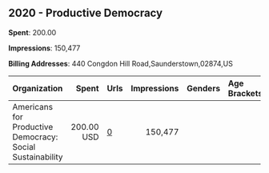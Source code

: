 ## 2020 - Productive Democracy 
**Spent**: 200.00

**Impressions**: 150,477

**Billing Addresses**: 440 Congdon Hill Road,Saunderstown,02874,US

|Organization|Spent|Urls|Impressions|Genders|Age Brackets|Country Codes|
|:---|---:|:---|---:|:---|:---|:---|
|Americans for Productive Democracy: Social Sustainability|200.00 USD|[0](https://www.snap.com/political-ads/asset/975beb3b56d02455e19f5e3653636ff7706aad08dc0d68de836d0b38911baa21?mediaType=jpeg)|150,477|||united states|
